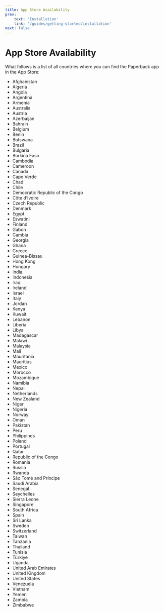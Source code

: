 ```yaml
---
title: App Store Availability
prev:
    text: 'Installation'
    link: '/guides/getting-started/installation'
next: false
---
```


# App Store Availability

What follows is a list of all countries where you can find the Paperback app in the App Store:

-   Afghanistan
-   Algeria
-   Angola
-   Argentina
-   Armenia
-   Australia
-   Austria
-   Azerbaijan
-   Bahrain
-   Belgium
-   Benin
-   Botswana
-   Brazil
-   Bulgaria
-   Burkina Faso
-   Cambodia
-   Cameroon
-   Canada
-   Cape Verde
-   Chad
-   Chile
-   Democratic Republic of the Congo
-   Côte d’Ivoire
-   Czech Republic
-   Denmark
-   Egypt
-   Eswatini
-   Finland
-   Gabon
-   Gambia
-   Georgia
-   Ghana
-   Greece
-   Guinea-Bissau
-   Hong Kong
-   Hungary
-   India
-   Indonesia
-   Iraq
-   Ireland
-   Israel
-   Italy
-   Jordan
-   Kenya
-   Kuwait
-   Lebanon
-   Liberia
-   Libya
-   Madagascar
-   Malawi
-   Malaysia
-   Mali
-   Mauritania
-   Mauritius
-   Mexico
-   Morocco
-   Mozambique
-   Namibia
-   Nepal
-   Netherlands
-   New Zealand
-   Niger
-   Nigeria
-   Norway
-   Oman
-   Pakistan
-   Peru
-   Philippines
-   Poland
-   Portugal
-   Qatar
-   Republic of the Congo
-   Romania
-   Russia
-   Rwanda
-   São Tomé and Príncipe
-   Saudi Arabia
-   Senegal
-   Seychelles
-   Sierra Leone
-   Singapore
-   South Africa
-   Spain
-   Sri Lanka
-   Sweden
-   Switzerland
-   Taiwan
-   Tanzania
-   Thailand
-   Tunisia
-   Türkiye
-   Uganda
-   United Arab Emirates
-   United Kingdom
-   United States
-   Venezuela
-   Vietnam
-   Yemen
-   Zambia
-   Zimbabwe
